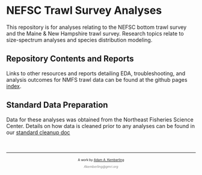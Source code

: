 
# NEFSC Trawl Survey Analyses

This repository is for analyses relating to the NEFSC bottom trawl
survey and the Maine & New Hampshire trawl survey. Research topics
relate to size-spectrum analyses and species distribution modeling.

## Repository Contents and Reports

Links to other resources and reports detailing EDA, troubleshooting, and
analysis outcomes for NMFS trawl data can be found at the github pages
[index](https://adamkemberling.github.io/nefsc_trawl/).

## Standard Data Preparation

Data for these analyses was obtained from the Northeast Fisheries
Science Center. Details on how data is cleaned prior to any analyses can
be found in our [standard cleanup
doc](https://adamkemberling.github.io/nefsc_trawl/01_Survdat_Standard_Cleanup.html)

<!DOCTYPE html>
<!---- Rmarkdown Custom Footer for Author Details - Modify personal info as needed ------>

<!---- Custom Footer ------->
&nbsp;

<!---- Add GMRI Logo to footer ---->

<!--
<p style="text-align: center;">
    <img src="presentations/gmri_logo.png" alt="GMRI Logo" height="91" width="248">
</p>
-->

<!---- Author Details  ------>
<hr />
<p style="text-align: center; font-size: 60%; padding: 0px;">A work by <a href="https://github.com/adamkemberling/">Adam A. Kemberling</a></p>
<p style="text-align: center; font-size: 60%; padding: 0px;"><span style="color: #808080;"><em>Akemberling@gmri.org</em></span></p>





<!-- Add Font-Awesome Icon Library -->
<!--

<link rel="stylesheet" href="https://cdnjs.cloudflare.com/ajax/libs/font-awesome/4.7.0/css/font-awesome.min.css">

-->

<!-- Add Icons with Personal Links -->
<!--

<p style="text-align: center;">
    <a href="https://twitter.com/r_graph_gallery?lang=en" class="fa fa-twitter"></a>
    <a href="https://www.linkedin.com/in/yan-holtz-2477534a/" class="fa fa-linkedin"></a>
    <a href="https://github.com/holtzy/" class="fa fa-github"></a>
</p>

-->

&nbsp;

<!--- End Custom Footer --->

</html>
